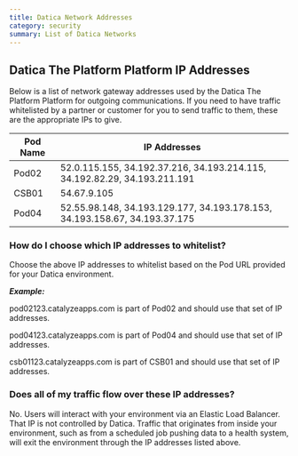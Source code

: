 ```yaml
---
title: Datica Network Addresses
category: security
summary: List of Datica Networks
---
```


## Datica The Platform Platform IP Addresses

Below is a list of network gateway addresses used by the Datica The Platform Platform for outgoing communications. If you need to have traffic whitelisted by a partner or customer for you to send traffic to them, these are the appropriate IPs to give.

| Pod Name | IP Addresses |
|-------|--------|
| Pod02 | 52.0.115.155, 34.192.37.216, 34.193.214.115, 34.192.82.29, 34.193.211.191 |
| CSB01 | 54.67.9.105 |
| Pod04 | 52.55.98.148, 34.193.129.177, 34.193.178.153, 34.193.158.67, 34.193.37.175 |

### How do I choose which IP addresses to whitelist?

Choose the above IP addresses to whitelist based on the Pod URL provided for your Datica environment.

***Example:***

pod02123.catalyzeapps.com is part of Pod02 and should use that set of IP addresses.

pod04123.catalyzeapps.com is part of Pod04 and should use that set of IP addresses.

csb01123.catalyzeapps.com is part of CSB01 and should use that set of IP addresses.

### Does all of my traffic flow over these IP addresses?

No. Users will interact with your environment via an Elastic Load Balancer. That IP is not controlled by Datica. Traffic that originates from inside your environment, such as from a scheduled job pushing data to a health system, will exit the environment through the IP addresses listed above.
